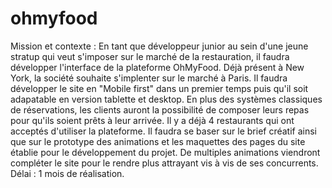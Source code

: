 # ohmyfood

Mission et contexte : En tant que développeur junior au sein d'une jeune stratup qui veut s'imposer sur le marché de la restauration, il faudra 
développer l'interface de la plateforme OhMyFood. Déjà présent à New York, la société souhaite s'implenter sur le marché à Paris. Il faudra 
développer le site en "Mobile first" dans un premier temps puis qu'il soit adapatable en version tablette et desktop. En plus des systèmes 
classiques de réservations, les clients auront la possibilité de composer leurs repas pour qu'ils soient prêts à leur arrivée. Il y a déjà 
4 restaurants qui ont acceptés d'utiliser la plateforme. Il faudra se baser sur le brief créatif ainsi que sur le prototype des animations 
et les maquettes des pages du site établie pour le développement du projet. De multiples animations viendront compléter le site pour le 
rendre plus attrayant vis à vis de ses concurrents. Délai : 1 mois de réalisation. 
